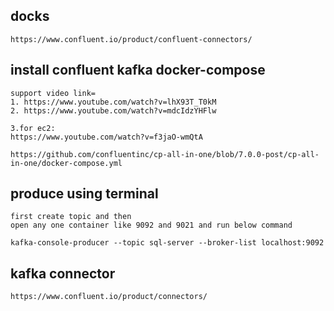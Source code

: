 ## docks
```
https://www.confluent.io/product/confluent-connectors/
```

## install confluent kafka docker-compose
```
support video link=
1. https://www.youtube.com/watch?v=lhX93T_T0kM
2. https://www.youtube.com/watch?v=mdcIdzYHFlw

3.for ec2:
https://www.youtube.com/watch?v=f3jaO-wmQtA

https://github.com/confluentinc/cp-all-in-one/blob/7.0.0-post/cp-all-in-one/docker-compose.yml
```

## produce using terminal
```
first create topic and then
open any one container like 9092 and 9021 and run below command

kafka-console-producer --topic sql-server --broker-list localhost:9092
```

## kafka connector
```
https://www.confluent.io/product/connectors/
```